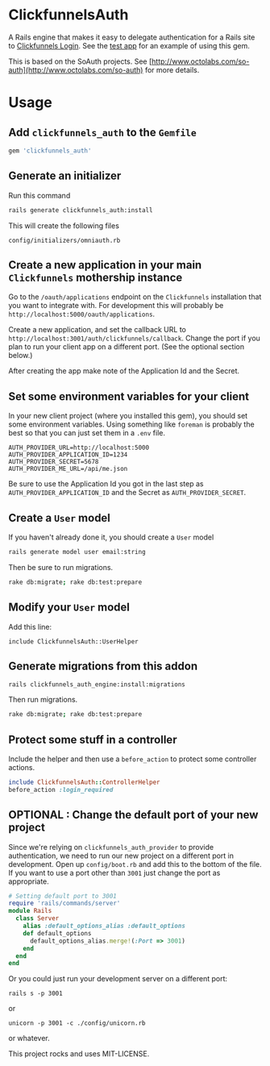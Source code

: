 # ClickfunnelsAuth

A Rails engine that makes it easy to delegate authentication for a Rails site to
[Clickfunnels Login](https://github.com/clickfunnels/clickfunnels-login).
See the [test app](https://github.com/clickfunnels.clickfunnels-login-test)
for an example of using this gem.

This is based on the SoAuth projects. See [http://www.octolabs.com/so-auth](http://www.octolabs.com/so-auth) for more details.

Usage
==============

## Add `clickfunnels_auth` to the `Gemfile`

```ruby
gem 'clickfunnels_auth'
```

## Generate an initializer

Run this command

```bash
rails generate clickfunnels_auth:install
```

This will create the following files

```
config/initializers/omniauth.rb
```

## Create a new application in your main `Clickfunnels` mothership instance

Go to the `/oauth/applications` endpoint on the `Clickfunnels`
installation that you want to integrate with.  For development this will
probably be `http://localhost:5000/oauth/applications`.

Create a new application, and set the callback URL to
`http://localhost:3001/auth/clickfunnels/callback`. Change the port if you
plan to run your client app on a different port. (See the optional
section below.)

After creating the app make note of the Application Id and the
Secret.

## Set some environment variables for your client

In your new client project (where you installed this gem), you should
set some environment variables.  Using something like `foreman` is
probably the best so that you can just set them in a `.env` file.

```
AUTH_PROVIDER_URL=http://localhost:5000
AUTH_PROVIDER_APPLICATION_ID=1234
AUTH_PROVIDER_SECRET=5678
AUTH_PROVIDER_ME_URL=/api/me.json
```

Be sure to use the Application Id you got in the last step as
`AUTH_PROVIDER_APPLICATION_ID` and the Secret as `AUTH_PROVIDER_SECRET`.

## Create a `User` model

If you haven't already done it, you should create a `User` model

```bash
rails generate model user email:string
```

Then be sure to run migrations.

```bash
rake db:migrate; rake db:test:prepare
```

## Modify your `User` model

Add this line:

```
include ClickfunnelsAuth::UserHelper
```

## Generate migrations from this addon

```
rails clickfunnels_auth_engine:install:migrations
```

Then run migrations.

```bash
rake db:migrate; rake db:test:prepare
```

## Protect some stuff in a controller

Include the helper and then use a `before_action` to protect some controller actions.

```ruby
include ClickfunnelsAuth::ControllerHelper
before_action :login_required
```

## OPTIONAL : Change the default port of your new project

Since we're relying on `clickfunnels_auth_provider` to provide authentication, we need
to run our new project on a different port in development.  Open up `config/boot.rb`
and add this to the bottom of the file.  If you want to use a port other
than `3001` just change the port as appropriate.

```ruby
# Setting default port to 3001
require 'rails/commands/server'
module Rails
  class Server
    alias :default_options_alias :default_options
    def default_options
      default_options_alias.merge!(:Port => 3001)
    end
  end
end
```

Or you could just run your development server on a different port:

```
rails s -p 3001
```

or

```
unicorn -p 3001 -c ./config/unicorn.rb
```

or whatever.

This project rocks and uses MIT-LICENSE.
